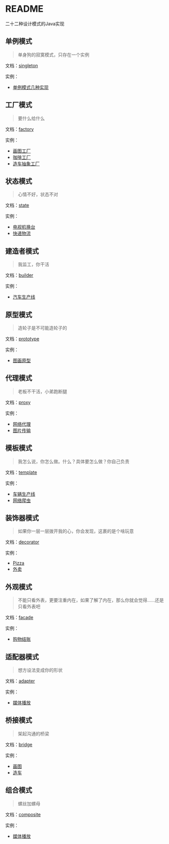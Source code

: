 # README
二十二种设计模式的Java实现

## 单例模式

> 单身狗的寂寞模式，只存在一个实例

文档：[singleton](src/com/github/surzia/singleton/README.md)

实例：
- [单例模式几种实现](src/com/github/surzia/singleton/codec)

## 工厂模式
> 要什么给什么

文档：[factory](src/com/github/surzia/factory/README.md)

实例：
- [画图工厂](src/com/github/surzia/factory/codec/shape)
- [咖啡工厂](src/com/github/surzia/factory/codec/coffee)
- [造车抽象工厂](src/com/github/surzia/factory/codec/car)

## 状态模式
>心情不好，状态不对

文档：[state](src/com/github/surzia/state/README.md)

实例：
- [电视机换台](src/com/github/surzia/state/codec/television)
- [快递物流](src/com/github/surzia/state/codec/goods)

## 建造者模式
>我监工，你干活

文档：[builder](src/com/github/surzia/builder/README.md)

实例：
- [汽车生产线](src/com/github/surzia/builder/codec)

## 原型模式
>造轮子是不可能造轮子的

文档：[prototype](src/com/github/surzia/prototype/README.md)

实例：
- [图画原型](src/com/github/surzia/prototype/codec)

## 代理模式
>老板不干活，小弟跑断腿

文档：[proxy](src/com/github/surzia/proxy/README.md)

实例：
- [网络代理](src/com/github/surzia/proxy/codec/network)
- [图片传输](src/com/github/surzia/proxy/codec/image)

## 模板模式
>我怎么说，你怎么做。什么？具体要怎么做？你自己负责

文档：[template](src/com/github/surzia/template/README.md)

实例：
- [车辆生产线](src/com/github/surzia/template/codec/car)
- [网络爬虫](src/com/github/surzia/template/codec/mall)

## 装饰器模式
>如果你一层一层拨开我的心，你会发现，这裹的是个啥玩意

文档：[decorator](src/com/github/surzia/decorator/README.md)

实例：
- [Pizza](src/com/github/surzia/decorator/codec/pizza)
- [外卖](src/com/github/surzia/decorator/codec/takeaway)

## 外观模式
>不能只看外表，更要注重内在，如果了解了内在，那么你就会觉得......还是只看外表吧

文档：[facade](src/com/github/surzia/facade/README.md)

实例：
- [购物结账](src/com/github/surzia/facade/codec/shop)

## 适配器模式
>想方设法变成你的形状

文档：[adapter](src/com/github/surzia/adapter/README.md)

实例：
- [媒体播放](src/com/github/surzia/adapter/codec/media)

## 桥接模式
>架起沟通的桥梁

文档：[bridge](src/com/github/surzia/bridge/README.md)

实例：
- [画图](src/com/github/surzia/bridge/codec/shape)
- [造车](src/com/github/surzia/bridge/codec/vehicle)

## 组合模式
>螺丝加螺母

文档：[composite](src/com/github/surzia/composite/README.md)

实例：
- [媒体播放](src/com/github/surzia/composite/codec/salary)

